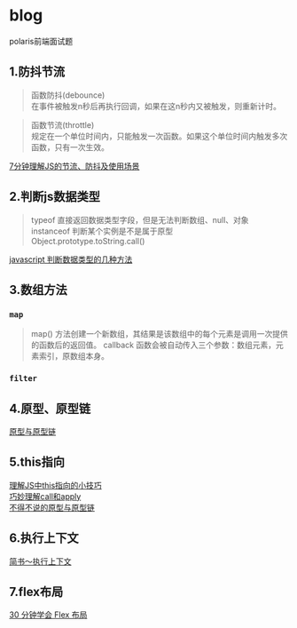 # blog
polaris前端面试题
## 1.防抖节流

>函数防抖(debounce)  
在事件被触发n秒后再执行回调，如果在这n秒内又被触发，则重新计时。

>函数节流(throttle)  
规定在一个单位时间内，只能触发一次函数。如果这个单位时间内触发多次函数，只有一次生效。

[7分钟理解JS的节流、防抖及使用场景](https://juejin.cn/post/6844903669389885453)

## 2.判断js数据类型
>typeof 直接返回数据类型字段，但是无法判断数组、null、对象  
>instanceof 判断某个实例是不是属于原型  
>Object.prototype.toString.call()  

[javascript 判断数据类型的几种方法](https://segmentfault.com/a/1190000018160547)

## 3.数组方法
### `map`  
> map() 方法创建一个新数组，其结果是该数组中的每个元素是调用一次提供的函数后的返回值。
callback 函数会被自动传入三个参数：数组元素，元素索引，原数组本身。

### `filter`

## 4.原型、原型链

[原型与原型链](https://juejin.cn/post/6844903749345886216)

## 5.this指向

[理解JS中this指向的小技巧](https://juejin.cn/post/6844903476066009096)  
[巧妙理解call和apply](https://github.com/TerryBeanX2/Dive-Into-JS/tree/master/call-apply)  
[不得不说的原型与原型链](https://github.com/TerryBeanX2/Dive-Into-JS/tree/master/proto)  


## 6.执行上下文

[简书～执行上下文](https://www.jianshu.com/p/a6d37c77e8db)  

## 7.flex布局

[30 分钟学会 Flex 布局](https://zhuanlan.zhihu.com/p/25303493)  
